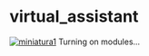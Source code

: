 # virtual_assistant
[![miniatura1][miniatura1]](https://youtu.be/8WKjX0dbh4E)
Turning on modules...

[miniatura1]: https://raw.githubusercontent.com/avmmodules/virtual_assistant/version1/img/miniatura_v1.png